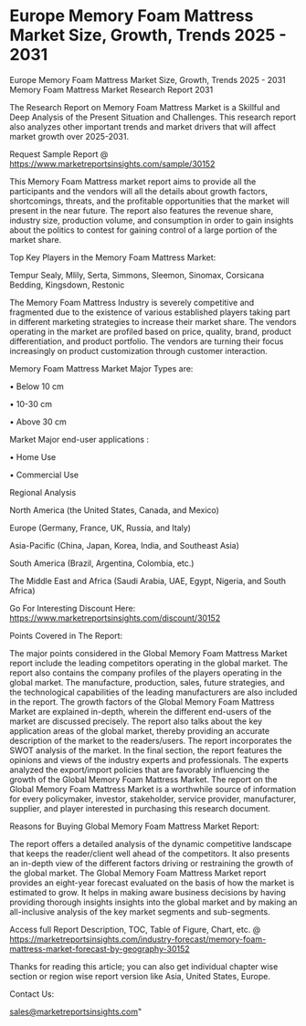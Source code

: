 # Europe Memory Foam Mattress Market Size, Growth, Trends 2025 - 2031
 Europe Memory Foam Mattress Market Size, Growth, Trends 2025 - 2031
Memory Foam Mattress Market Research Report 2031

The Research Report on Memory Foam Mattress Market is a Skillful and Deep Analysis of the Present Situation and Challenges. This research report also analyzes other important trends and market drivers that will affect market growth over 2025-2031.

Request Sample Report @ https://www.marketreportsinsights.com/sample/30152

This Memory Foam Mattress market report aims to provide all the participants and the vendors will all the details about growth factors, shortcomings, threats, and the profitable opportunities that the market will present in the near future. The report also features the revenue share, industry size, production volume, and consumption in order to gain insights about the politics to contest for gaining control of a large portion of the market share.

Top Key Players in the Memory Foam Mattress Market:

Tempur Sealy, Mlily, Serta, Simmons, Sleemon, Sinomax, Corsicana Bedding, Kingsdown, Restonic

The Memory Foam Mattress Industry is severely competitive and fragmented due to the existence of various established players taking part in different marketing strategies to increase their market share. The vendors operating in the market are profiled based on price, quality, brand, product differentiation, and product portfolio. The vendors are turning their focus increasingly on product customization through customer interaction.

Memory Foam Mattress Market Major Types are:

• Below 10 cm

• 10-30 cm

• Above 30 cm

Market Major end-user applications :

• Home Use

• Commercial Use

Regional Analysis

North America (the United States, Canada, and Mexico)

Europe (Germany, France, UK, Russia, and Italy)

Asia-Pacific (China, Japan, Korea, India, and Southeast Asia)

South America (Brazil, Argentina, Colombia, etc.)

The Middle East and Africa (Saudi Arabia, UAE, Egypt, Nigeria, and South Africa)

Go For Interesting Discount Here: https://www.marketreportsinsights.com/discount/30152

Points Covered in The Report:

The major points considered in the Global Memory Foam Mattress Market report include the leading competitors operating in the global market.
The report also contains the company profiles of the players operating in the global market.
The manufacture, production, sales, future strategies, and the technological capabilities of the leading manufacturers are also included in the report.
The growth factors of the Global Memory Foam Mattress Market are explained in-depth, wherein the different end-users of the market are discussed precisely.
The report also talks about the key application areas of the global market, thereby providing an accurate description of the market to the readers/users.
The report incorporates the SWOT analysis of the market. In the final section, the report features the opinions and views of the industry experts and professionals. The experts analyzed the export/import policies that are favorably influencing the growth of the Global Memory Foam Mattress Market.
The report on the Global Memory Foam Mattress Market is a worthwhile source of information for every policymaker, investor, stakeholder, service provider, manufacturer, supplier, and player interested in purchasing this research document.

Reasons for Buying Global Memory Foam Mattress Market Report:

The report offers a detailed analysis of the dynamic competitive landscape that keeps the reader/client well ahead of the competitors.
It also presents an in-depth view of the different factors driving or restraining the growth of the global market.
The Global Memory Foam Mattress Market report provides an eight-year forecast evaluated on the basis of how the market is estimated to grow.
It helps in making aware business decisions by having providing thorough insights insights into the global market and by making an all-inclusive analysis of the key market segments and sub-segments.

Access full Report Description, TOC, Table of Figure, Chart, etc. @ https://marketreportsinsights.com/industry-forecast/memory-foam-mattress-market-forecast-by-geography-30152

Thanks for reading this article; you can also get individual chapter wise section or region wise report version like Asia, United States, Europe.

Contact Us:

sales@marketreportsinsights.com"

